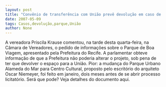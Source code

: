 ```yaml
---
layout: post
title: "Convênio de transferência com União prevê devolução em caso de uso indevido da área do parque"
date: 2007-05-09
tags: Casos,devolução,parque,União
author: None
---
```

A vereadora Priscila Krause comentou, na tarde desta quarta-feira, na C&acirc;mara de Vereadores, o pedido de informa&ccedil;&otilde;es sobre o Parque de Boa Viagem, apresentado pela Prefeitura do Recife.
A parlamentar obteve informa&ccedil;&atilde;o de que a Prefeitura n&atilde;o poderia alterar o projeto, sob pena de ter que devolver o espa&ccedil;o para a Uni&atilde;o. 
Pior: a mudan&ccedil;a do Parque Urbano Alameda do Mar para Centro Cultural, proposto pelo escrit&oacute;rio do arquiteto Oscar Niemeyer, foi feito em janeiro, dois meses antes de se abrir processo licitat&oacute;rio. Ser&aacute; que pode?
Veja detalhes do documento aqui. 